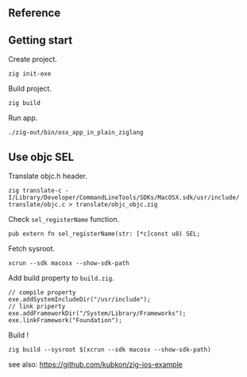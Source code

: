 ## Reference



## Getting start

Create project.

```
zig init-exe
```

Build project.

```
zig build
```

Run app.

```
./zig-out/bin/osx_app_in_plain_ziglang
```

## Use objc SEL

Translate objc.h header.

```
zig translate-c -I/Library/Developer/CommandLineTools/SDKs/MacOSX.sdk/usr/include/ translate/objc.c > translate/objc_objc.zig 
```

Check `sel_registerName` function.

```ziglang
pub extern fn sel_registerName(str: [*c]const u8) SEL;
```

Fetch sysroot.

```
xcrun --sdk macosx --show-sdk-path
```

Add build property to `build.zig`.

```ziglang
// compile property
exe.addSystemIncludeDir("/usr/include");
// link priperty
exe.addFrameworkDir("/System/Library/Frameworks");
exe.linkFramework("Foundation");
```

Build !

```
zig build --sysroot $(xcrun --sdk macosx --show-sdk-path)
```

see also: https://github.com/kubkon/zig-ios-example

